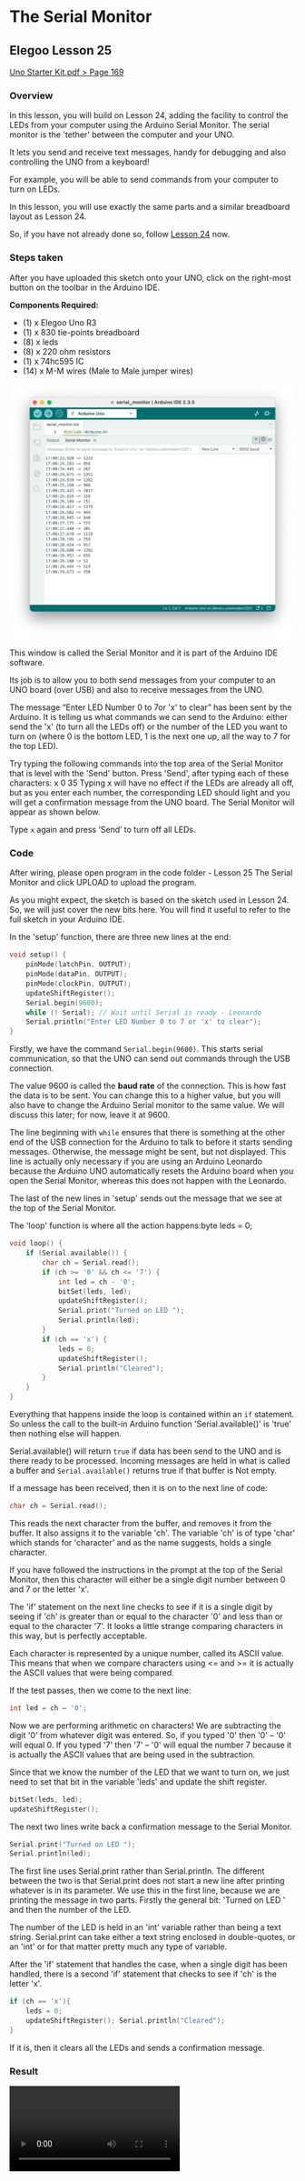 # The Serial Monitor

## Elegoo Lesson 25

[Uno Starter Kit.pdf > Page 169](../../docs/UNO%20Starter%20Kit.pdf)

### Overview

In this lesson, you will build on Lesson 24, adding the facility to control the LEDs from your computer
using the Arduino Serial Monitor. The serial monitor is the 'tether' between the computer and your UNO.

It lets you send and receive text messages, handy for debugging and also controlling the UNO from a keyboard!

For example, you will be able to send commands from your computer to turn on LEDs.

In this lesson, you will use exactly the same parts and a similar breadboard layout as Lesson 24.

So, if you have not already done so, follow [Lesson 24](../24_leds/) now.

### Steps taken

After you have uploaded this sketch onto your UNO, click on the right-most button on the toolbar in the Arduino IDE.

**Components Required:**

* (1) x Elegoo Uno R3
* (1) x 830 tie-points breadboard
* (8) x leds
* (8) x 220 ohm resistors
* (1) x 74hc595 IC
* (14) x M-M wires (Male to Male jumper wires)

![74HC595 chip](serial_1.png)

This window is called the Serial Monitor and it is part of the Arduino IDE software.

Its job is to allow you to both send messages from your computer to an UNO board (over USB) and also to receive messages from the UNO.

The message “Enter LED Number 0 to 7or 'x' to clear” has been sent by the Arduino. It is telling us what commands we can send to the Arduino: either send the 'x' (to turn all the LEDs off) or the number of the LED you want to turn on (where 0 is the bottom LED, 1 is the next one up, all the way to 7 for the top LED).

Try typing the following commands into the top area of the Serial Monitor that is level with the 'Send' button. Press 'Send', after typing each of these characters: x 0 35 Typing x will have no effect if the LEDs are already all off, but as you enter each number, the corresponding LED should light and you will get a confirmation message from the UNO board. The Serial Monitor will appear as shown below.

Type `x` again and press ‘Send’ to turn off all LEDs.

### Code

After wiring, please open program in the code folder - Lesson 25 The Serial Monitor and click UPLOAD to upload the program.

As you might expect, the sketch is based on the sketch used in Lesson 24. So, we will just cover the new bits here. You will find it useful to refer to the full sketch in your Arduino IDE.

In the 'setup' function, there are three new lines at the end:

```cpp
void setup() {
    pinMode(latchPin, OUTPUT);
    pinMode(dataPin, OUTPUT);
    pinMode(clockPin, OUTPUT);
    updateShiftRegister();
    Serial.begin(9600);
    while (! Serial); // Wait until Serial is ready - Leonardo
    Serial.println("Enter LED Number 0 to 7 or 'x' to clear");
}
```

Firstly, we have the command `Serial.begin(9600)`. This starts serial communication, so that the UNO can send out commands through the USB connection.

The value 9600 is called the **baud rate** of the connection. This is how fast the data is to be sent. You can change this to a higher value, but you will also have to change the Arduino Serial monitor to the same value. We will discuss this later; for now, leave it at 9600.

The line beginning with `while` ensures that there is something at the other end of the USB connection for the Arduino to talk to before it starts sending messages. Otherwise, the message might be sent, but not displayed. This line is actually only necessary if you are using an Arduino Leonardo because the Arduino UNO automatically resets the Arduino board when you open the Serial Monitor, whereas this does not happen with the Leonardo.

The last of the new lines in 'setup' sends out the message that we see at the top of the Serial Monitor.

The 'loop' function is where all the action happens:byte leds = 0;

```cpp
void loop() {
    if (Serial.available()) { 
        char ch = Serial.read();
        if (ch >= '0' && ch <= '7') {
            int led = ch - '0';
            bitSet(leds, led);
            updateShiftRegister();
            Serial.print("Turned on LED ");
            Serial.println(led);
        }
        if (ch == 'x') {
            leds = 0;
            updateShiftRegister();
            Serial.println("Cleared");
        }
    }
}
```

Everything that happens inside the loop is contained within an `if` statement. So unless the call to the built-in Arduino function 'Serial.available()' is 'true' then nothing else will happen.

Serial.available() will return `true` if data has been send to the UNO and is there ready to be processed. Incoming messages are held in what is called a buffer and `Serial.available()` returns true if that buffer is Not empty.

If a message has been received, then it is on to the next line of code:

```cpp
char ch = Serial.read();
```

This reads the next character from the buffer, and removes it from the buffer. It also assigns it to the variable 'ch'. The variable 'ch' is of type 'char' which stands for 'character' and as the name suggests, holds a single character.

If you have followed the instructions in the prompt at the top of the Serial Monitor, then this character will either be a single digit number between 0 and 7 or the letter 'x'.

The 'if' statement on the next line checks to see if it is a single digit by seeing if 'ch' is greater than or equal to the character '0' and less than or equal to the character '7'. It looks a little strange comparing characters in this way, but is perfectly acceptable.

Each character is represented by a unique number, called its ASCII value. This means that when we compare characters using <= and >= it is actually the ASCII values that were being compared.

If the test passes, then we come to the next line:

```cpp
int led = ch – '0';
```

Now we are performing arithmetic on characters! We are subtracting the digit '0' from whatever digit was entered. So, if you typed '0' then '0' – '0' will equal 0. If you typed '7' then '7' – '0' will equal the number 7 because it is actually the ASCII values that are being used in the subtraction.

Since that we know the number of the LED that we want to turn on, we just need to set that bit in the variable 'leds' and update the shift register.

```cpp
bitSet(leds, led);
updateShiftRegister();
```

The next two lines write back a confirmation message to the Serial Monitor.

```cpp
Serial.print("Turned on LED ");
Serial.println(led);
```

The first line uses Serial.print rather than Serial.println. The different between the two is that Serial.print does not start a new line after printing whatever is in its parameter. We use this in the first line, because we are printing the message in two parts. Firstly the general bit: 'Turned on LED ' and then the number of the LED.

The number of the LED is held in an 'int' variable rather than being a text string. Serial.print can take either a text string enclosed in double-quotes, or an 'int' or for that matter pretty much any type of variable.

After the 'if' statement that handles the case, when a single digit has been handled, there is a second 'if' statement that checks to see if 'ch' is the letter 'x'.

```cpp
if (ch == 'x'){
    leds = 0;
    updateShiftRegister(); Serial.println("Cleared");
}
```

If it is, then it clears all the LEDs and sends a confirmation message.

### Result

![proof](serial.mp4)
